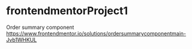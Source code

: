 # frontendmentorProject1
Order summary component
https://www.frontendmentor.io/solutions/ordersummarycomponentmain-Jvb1WHKUL

